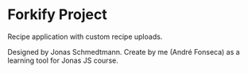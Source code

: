 # Forkify Project

Recipe application with custom recipe uploads.

Designed by Jonas Schmedtmann.
Create by me (André Fonseca) as a learning tool for Jonas JS course.
